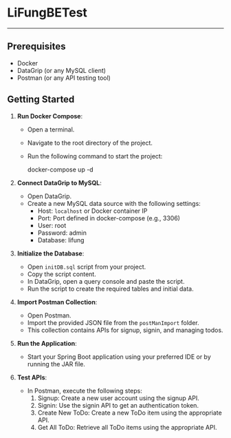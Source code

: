 # LiFungBETest
---
## Prerequisites

- Docker
- DataGrip (or any MySQL client)
- Postman (or any API testing tool)

## Getting Started

1. **Run Docker Compose**:
   - Open a terminal.
   - Navigate to the root directory of the project.
   - Run the following command to start the project:
   
     docker-compose up -d

2. **Connect DataGrip to MySQL**:
   - Open DataGrip.
   - Create a new MySQL data source with the following settings:
     - Host: `localhost` or Docker container IP
     - Port: Port defined in docker-compose (e.g., 3306)
     - User: root 
     - Password: admin
     - Database: lifung

3. **Initialize the Database**:
   - Open `initDB.sql` script from your project.
   - Copy the script content.
   - In DataGrip, open a query console and paste the script.
   - Run the script to create the required tables and initial data.

4. **Import Postman Collection**:
   - Open Postman.
   - Import the provided JSON file from the `postManImport` folder.
   - This collection contains APIs for signup, signin, and managing todos.

5. **Run the Application**:
   - Start your Spring Boot application using your preferred IDE or by running the JAR file.

6. **Test APIs**:
   - In Postman, execute the following steps:
     1. Signup: Create a new user account using the signup API.
     2. Signin: Use the signin API to get an authentication token.
     3. Create New ToDo: Create a new ToDo item using the appropriate API.
     4. Get All ToDo: Retrieve all ToDo items using the appropriate API.
